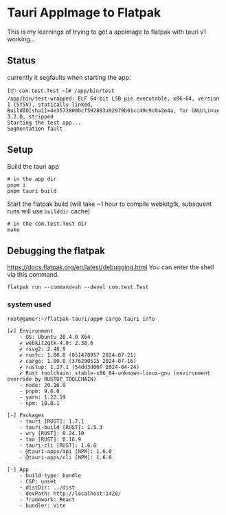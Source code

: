 # Tauri AppImage to Flatpak

This is my learnings of trying to get a appimage to flatpak with tauri v1 working...

## Status
currently it segfaults when starting the app:
```
[📦 com.test.Test ~]# /app/bin/test
/app/bin/test-wrapped: ELF 64-bit LSB pie executable, x86-64, version 1 (SYSV), statically linked, BuildID[sha1]=4e3572800bcf592883a92979b01cc49c9c0a2e4a, for GNU/Linux 3.2.0, stripped
Starting the test app...
Segmentation fault
```

## Setup

Build the tauri app
```
# in the app dir
pnpm i
pnpm tauri build
```

Start the flatpak build (will take ~1 hour to compile webkitgtk, subsquent runs will use `builddir` cache)
```
# in the com.test.Test dir
make
```

## Debugging the flatpak
https://docs.flatpak.org/en/latest/debugging.html
You can enter the shell via this command.
```
flatpak run --command=sh --devel com.test.Test
```

### system used

```
root@gamer:~/flatpak-tauri/app# cargo tauri info

[✔] Environment
    - OS: Ubuntu 20.4.0 X64
    ✔ webkit2gtk-4.0: 2.38.6
    ✔ rsvg2: 2.48.9
    ✔ rustc: 1.80.0 (051478957 2024-07-21)
    ✔ cargo: 1.80.0 (376290515 2024-07-16)
    ✔ rustup: 1.27.1 (54dd3d00f 2024-04-24)
    ✔ Rust toolchain: stable-x86_64-unknown-linux-gnu (environment override by RUSTUP_TOOLCHAIN)
    - node: 20.16.0
    - pnpm: 9.6.0
    - yarn: 1.22.19
    - npm: 10.8.1

[-] Packages
    - tauri [RUST]: 1.7.1
    - tauri-build [RUST]: 1.5.3
    - wry [RUST]: 0.24.10
    - tao [RUST]: 0.16.9
    - tauri-cli [RUST]: 1.6.0
    - @tauri-apps/api [NPM]: 1.6.0
    - @tauri-apps/cli [NPM]: 1.6.0

[-] App
    - build-type: bundle
    - CSP: unset
    - distDir: ../dist
    - devPath: http://localhost:1420/
    - framework: React
    - bundler: Vite
```
